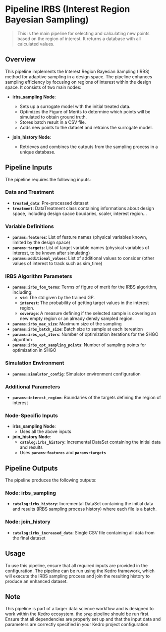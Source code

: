 # Pipeline IRBS (Interest Region Bayesian Sampling)

> This is the main pipeline for selecting and calculating new points based on the region of interest. It returns a database with all calculated values.

## Overview

This pipeline implements the Interest Region Bayesian Sampling (IRBS) method for adaptive sampling in a design space. The pipeline enhances sampling efficiency by focusing on regions of interest within the design space. It consists of two main nodes:

- **irbs_sampling Node**: 
  - Sets up a surrogate model with the initial treated data.
  - Optimizes the Figure of Merits to determine which points will be simulated to obtain ground truth.
  - Stores batch result in a CSV file.
  - Adds new points to the dataset and retrains the surrogate model.

- **join_history Node**: 
  - Retrieves and combines the outputs from the sampling process in a unique database.


## Pipeline Inputs

The pipeline requires the following inputs:

### Data and Treatment
- **`treated_data`**: Pre-processed dataset
- **`treatment`**: DataTreatment class containing informations about design space, including design space boudaries, scaler, interest region...
### Variable Definitions
- **`params:features`**: List of feature names (physical variables known, limited by the design space)
- **`params:targets`**: List of target variable names (physical variables of interest, to be known after simulating)
- **`params:additional_values`**: List of additional values to consider (other values of interest to track such as sim_time)

### IRBS Algorithm Parameters
- **`params:irbs_fom_terms`**: Terms of figure of merit for the IRBS algorithm, including:
  - **`std`**: The std given by the trained GP.
  - **`interest`**: The probability of getting target values in the interest region.
  - **`coverage`**: A measure defining if the selected sample is covering an new empty region or an already densly sampled region.
- **`params:irbs_max_size`**: Maximum size of the sampling
- **`params:irbs_batch_size`**: Batch size to sample at each itereation
- **`params:irbs_opt_iters`**: Number of optimization iterations for the SHGO algorithm
- **`params:irbs_opt_sampling_points`**: Number of sampling points for optimization in SHGO

### Simulation Environment
- **`params:simulator_config`**: Simulator environment configuration

### Additional Parameters
- **`params:interest_region`**: Boundaries of the targets defining the region of interest

### Node-Specific Inputs
- **irbs_sampling Node**:
  - Uses all the above inputs
- **join_history Node**:
  - **`catalog:irbs_history`**: Incremental DataSet containing the initial data and results
  - Uses **`params:features`** and **`params:targets`**


## Pipeline Outputs

The pipeline produces the following outputs:

### Node: irbs_sampling
- **`catalog:irbs_history`**: Incremental DataSet containing the initial data and results (IRBS sampling process history) where each file is a batch.

### Node: join_history
- **`catalog:irbs_increased_data`**: Single CSV file containing all data from the final dataset

## Usage

To use this pipeline, ensure that all required inputs are provided in the configuration. The pipeline can be run using the Kedro framework, which will execute the IRBS sampling process and join the resulting history to produce an enhanced dataset.

## Note

This pipeline is part of a larger data science workflow and is designed to work within the Kedro ecosystem. the `prep` pipeline should be run first. Ensure that all dependencies are properly set up and that the input data and parameters are correctly specified in your Kedro project configuration.
